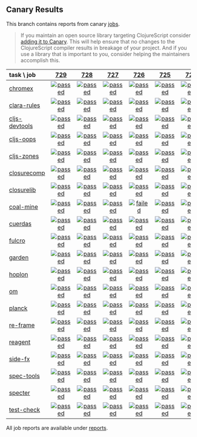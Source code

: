 ## Canary Results

This branch contains reports from canary [jobs](https://github.com/cljs-oss/canary/tree/jobs).

> If you maintain an open source library targeting ClojureScript consider [adding it to Canary](https://github.com/cljs-oss/canary/tree/master#how-to-participate). This will help ensure that no changes to the ClojureScript compiler results in breakage of your project. And if you use a library that is important to you, consider helping the maintainers accomplish this.

[//]: # (begin_overview_table)

| task \ job | <a href="reports/2018/12/15/job-000729-1.10.492-6ccb629" title="job #729 finished on 2018-12-15">729</a> | <a href="reports/2018/12/14/job-000728-1.10.488-d6f8896" title="job #728 finished on 2018-12-14">728</a> | <a href="reports/2018/12/14/job-000727-1.10.488-d6f8896" title="job #727 finished on 2018-12-14">727</a> | <a href="reports/2018/12/13/job-000726-1.10.488-d6f8896" title="job #726 finished on 2018-12-13">726</a> | <a href="reports/2018/12/13/job-000725-1.10.488-d6f8896" title="job #725 finished on 2018-12-13">725</a> | <a href="reports/2018/12/12/job-000724-1.10.488-d6f8896" title="job #724 finished on 2018-12-12">724</a> | <a href="reports/2018/12/12/job-000723-1.10.488-d6f8896" title="job #723 finished on 2018-12-12">723</a> | <a href="reports/2018/12/11/job-000722-1.10.487-848e10a" title="job #722 finished on 2018-12-11">722</a> | <a href="reports/2018/12/11/job-000721-1.10.487-848e10a" title="job #721 finished on 2018-12-11">721</a> | <a href="reports/2018/12/10/job-000720-1.10.487-848e10a" title="job #720 finished on 2018-12-10">720</a> |
| :--- | :---: | :---: | :---: | :---: | :---: | :---: | :---: | :---: | :---: | :---: |
| [chromex](https://github.com/binaryage/chromex) | <a href="reports/2018/12/15/job-000729-1.10.492-6ccb629#-chromex"><img title="passed" src="http://box.binaryage.com/s-passed.svg"><a> | <a href="reports/2018/12/14/job-000728-1.10.488-d6f8896#-chromex"><img title="passed" src="http://box.binaryage.com/s-passed.svg"><a> | <a href="reports/2018/12/14/job-000727-1.10.488-d6f8896#-chromex"><img title="passed" src="http://box.binaryage.com/s-passed.svg"><a> | <a href="reports/2018/12/13/job-000726-1.10.488-d6f8896#-chromex"><img title="passed" src="http://box.binaryage.com/s-passed.svg"><a> | <a href="reports/2018/12/13/job-000725-1.10.488-d6f8896#-chromex"><img title="passed" src="http://box.binaryage.com/s-passed.svg"><a> | <a href="reports/2018/12/12/job-000724-1.10.488-d6f8896#-chromex"><img title="passed" src="http://box.binaryage.com/s-passed.svg"><a> | <a href="reports/2018/12/12/job-000723-1.10.488-d6f8896#-chromex"><img title="passed" src="http://box.binaryage.com/s-passed.svg"><a> | <a href="reports/2018/12/11/job-000722-1.10.487-848e10a#-chromex"><img title="passed" src="http://box.binaryage.com/s-passed.svg"><a> | <a href="reports/2018/12/11/job-000721-1.10.487-848e10a#-chromex"><img title="passed" src="http://box.binaryage.com/s-passed.svg"><a> | <a href="reports/2018/12/10/job-000720-1.10.487-848e10a#-chromex"><img title="passed" src="http://box.binaryage.com/s-passed.svg"><a> |
| [clara-rules](https://github.com/cerner/clara-rules) | <a href="reports/2018/12/15/job-000729-1.10.492-6ccb629#-clara-rules"><img title="passed" src="http://box.binaryage.com/s-passed.svg"><a> | <a href="reports/2018/12/14/job-000728-1.10.488-d6f8896#-clara-rules"><img title="passed" src="http://box.binaryage.com/s-passed.svg"><a> | <a href="reports/2018/12/14/job-000727-1.10.488-d6f8896#-clara-rules"><img title="passed" src="http://box.binaryage.com/s-passed.svg"><a> | <a href="reports/2018/12/13/job-000726-1.10.488-d6f8896#-clara-rules"><img title="passed" src="http://box.binaryage.com/s-passed.svg"><a> | <a href="reports/2018/12/13/job-000725-1.10.488-d6f8896#-clara-rules"><img title="passed" src="http://box.binaryage.com/s-passed.svg"><a> | <a href="reports/2018/12/12/job-000724-1.10.488-d6f8896#-clara-rules"><img title="passed" src="http://box.binaryage.com/s-passed.svg"><a> | <a href="reports/2018/12/12/job-000723-1.10.488-d6f8896#-clara-rules"><img title="passed" src="http://box.binaryage.com/s-passed.svg"><a> | <a href="reports/2018/12/11/job-000722-1.10.487-848e10a#-clara-rules"><img title="passed" src="http://box.binaryage.com/s-passed.svg"><a> | <a href="reports/2018/12/11/job-000721-1.10.487-848e10a#-clara-rules"><img title="passed" src="http://box.binaryage.com/s-passed.svg"><a> | <a href="reports/2018/12/10/job-000720-1.10.487-848e10a#-clara-rules"><img title="passed" src="http://box.binaryage.com/s-passed.svg"><a> |
| [cljs-devtools](https://github.com/binaryage/cljs-devtools) | <a href="reports/2018/12/15/job-000729-1.10.492-6ccb629#-cljs-devtools"><img title="passed" src="http://box.binaryage.com/s-passed.svg"><a> | <a href="reports/2018/12/14/job-000728-1.10.488-d6f8896#-cljs-devtools"><img title="passed" src="http://box.binaryage.com/s-passed.svg"><a> | <a href="reports/2018/12/14/job-000727-1.10.488-d6f8896#-cljs-devtools"><img title="passed" src="http://box.binaryage.com/s-passed.svg"><a> | <a href="reports/2018/12/13/job-000726-1.10.488-d6f8896#-cljs-devtools"><img title="passed" src="http://box.binaryage.com/s-passed.svg"><a> | <a href="reports/2018/12/13/job-000725-1.10.488-d6f8896#-cljs-devtools"><img title="passed" src="http://box.binaryage.com/s-passed.svg"><a> | <a href="reports/2018/12/12/job-000724-1.10.488-d6f8896#-cljs-devtools"><img title="passed" src="http://box.binaryage.com/s-passed.svg"><a> | <a href="reports/2018/12/12/job-000723-1.10.488-d6f8896#-cljs-devtools"><img title="passed" src="http://box.binaryage.com/s-passed.svg"><a> | <a href="reports/2018/12/11/job-000722-1.10.487-848e10a#-cljs-devtools"><img title="passed" src="http://box.binaryage.com/s-passed.svg"><a> | <a href="reports/2018/12/11/job-000721-1.10.487-848e10a#-cljs-devtools"><img title="passed" src="http://box.binaryage.com/s-passed.svg"><a> | <a href="reports/2018/12/10/job-000720-1.10.487-848e10a#-cljs-devtools"><img title="passed" src="http://box.binaryage.com/s-passed.svg"><a> |
| [cljs-oops](https://github.com/binaryage/cljs-oops) | <a href="reports/2018/12/15/job-000729-1.10.492-6ccb629#-cljs-oops"><img title="passed" src="http://box.binaryage.com/s-passed.svg"><a> | <a href="reports/2018/12/14/job-000728-1.10.488-d6f8896#-cljs-oops"><img title="passed" src="http://box.binaryage.com/s-passed.svg"><a> | <a href="reports/2018/12/14/job-000727-1.10.488-d6f8896#-cljs-oops"><img title="passed" src="http://box.binaryage.com/s-passed.svg"><a> | <a href="reports/2018/12/13/job-000726-1.10.488-d6f8896#-cljs-oops"><img title="passed" src="http://box.binaryage.com/s-passed.svg"><a> | <a href="reports/2018/12/13/job-000725-1.10.488-d6f8896#-cljs-oops"><img title="passed" src="http://box.binaryage.com/s-passed.svg"><a> | <a href="reports/2018/12/12/job-000724-1.10.488-d6f8896#-cljs-oops"><img title="passed" src="http://box.binaryage.com/s-passed.svg"><a> | <a href="reports/2018/12/12/job-000723-1.10.488-d6f8896#-cljs-oops"><img title="passed" src="http://box.binaryage.com/s-passed.svg"><a> | <a href="reports/2018/12/11/job-000722-1.10.487-848e10a#-cljs-oops"><img title="passed" src="http://box.binaryage.com/s-passed.svg"><a> | <a href="reports/2018/12/11/job-000721-1.10.487-848e10a#-cljs-oops"><img title="passed" src="http://box.binaryage.com/s-passed.svg"><a> | <a href="reports/2018/12/10/job-000720-1.10.487-848e10a#-cljs-oops"><img title="passed" src="http://box.binaryage.com/s-passed.svg"><a> |
| [cljs-zones](https://github.com/binaryage/cljs-zones) | <a href="reports/2018/12/15/job-000729-1.10.492-6ccb629#-cljs-zones"><img title="passed" src="http://box.binaryage.com/s-passed.svg"><a> | <a href="reports/2018/12/14/job-000728-1.10.488-d6f8896#-cljs-zones"><img title="passed" src="http://box.binaryage.com/s-passed.svg"><a> | <a href="reports/2018/12/14/job-000727-1.10.488-d6f8896#-cljs-zones"><img title="passed" src="http://box.binaryage.com/s-passed.svg"><a> | <a href="reports/2018/12/13/job-000726-1.10.488-d6f8896#-cljs-zones"><img title="passed" src="http://box.binaryage.com/s-passed.svg"><a> | <a href="reports/2018/12/13/job-000725-1.10.488-d6f8896#-cljs-zones"><img title="passed" src="http://box.binaryage.com/s-passed.svg"><a> | <a href="reports/2018/12/12/job-000724-1.10.488-d6f8896#-cljs-zones"><img title="passed" src="http://box.binaryage.com/s-passed.svg"><a> | <a href="reports/2018/12/12/job-000723-1.10.488-d6f8896#-cljs-zones"><img title="passed" src="http://box.binaryage.com/s-passed.svg"><a> | <a href="reports/2018/12/11/job-000722-1.10.487-848e10a#-cljs-zones"><img title="passed" src="http://box.binaryage.com/s-passed.svg"><a> | <a href="reports/2018/12/11/job-000721-1.10.487-848e10a#-cljs-zones"><img title="passed" src="http://box.binaryage.com/s-passed.svg"><a> | <a href="reports/2018/12/10/job-000720-1.10.487-848e10a#-cljs-zones"><img title="passed" src="http://box.binaryage.com/s-passed.svg"><a> |
| [closurecomp](https://github.com/mfikes/closurecomp) | <a href="reports/2018/12/15/job-000729-1.10.492-6ccb629#-closurecomp"><img title="passed" src="http://box.binaryage.com/s-passed.svg"><a> | <a href="reports/2018/12/14/job-000728-1.10.488-d6f8896#-closurecomp"><img title="passed" src="http://box.binaryage.com/s-passed.svg"><a> | <a href="reports/2018/12/14/job-000727-1.10.488-d6f8896#-closurecomp"><img title="passed" src="http://box.binaryage.com/s-passed.svg"><a> | <a href="reports/2018/12/13/job-000726-1.10.488-d6f8896#-closurecomp"><img title="passed" src="http://box.binaryage.com/s-passed.svg"><a> | <a href="reports/2018/12/13/job-000725-1.10.488-d6f8896#-closurecomp"><img title="passed" src="http://box.binaryage.com/s-passed.svg"><a> | <a href="reports/2018/12/12/job-000724-1.10.488-d6f8896#-closurecomp"><img title="passed" src="http://box.binaryage.com/s-passed.svg"><a> | <a href="reports/2018/12/12/job-000723-1.10.488-d6f8896#-closurecomp"><img title="passed" src="http://box.binaryage.com/s-passed.svg"><a> | <a href="reports/2018/12/11/job-000722-1.10.487-848e10a#-closurecomp"><img title="passed" src="http://box.binaryage.com/s-passed.svg"><a> | <a href="reports/2018/12/11/job-000721-1.10.487-848e10a#-closurecomp"><img title="passed" src="http://box.binaryage.com/s-passed.svg"><a> | <a href="reports/2018/12/10/job-000720-1.10.487-848e10a#-closurecomp"><img title="passed" src="http://box.binaryage.com/s-passed.svg"><a> |
| [closurelib](https://github.com/mfikes/closurelib) | <a href="reports/2018/12/15/job-000729-1.10.492-6ccb629#-closurelib"><img title="passed" src="http://box.binaryage.com/s-passed.svg"><a> | <a href="reports/2018/12/14/job-000728-1.10.488-d6f8896#-closurelib"><img title="passed" src="http://box.binaryage.com/s-passed.svg"><a> | <a href="reports/2018/12/14/job-000727-1.10.488-d6f8896#-closurelib"><img title="passed" src="http://box.binaryage.com/s-passed.svg"><a> | <a href="reports/2018/12/13/job-000726-1.10.488-d6f8896#-closurelib"><img title="passed" src="http://box.binaryage.com/s-passed.svg"><a> | <a href="reports/2018/12/13/job-000725-1.10.488-d6f8896#-closurelib"><img title="passed" src="http://box.binaryage.com/s-passed.svg"><a> | <a href="reports/2018/12/12/job-000724-1.10.488-d6f8896#-closurelib"><img title="passed" src="http://box.binaryage.com/s-passed.svg"><a> | <a href="reports/2018/12/12/job-000723-1.10.488-d6f8896#-closurelib"><img title="passed" src="http://box.binaryage.com/s-passed.svg"><a> | <a href="reports/2018/12/11/job-000722-1.10.487-848e10a#-closurelib"><img title="passed" src="http://box.binaryage.com/s-passed.svg"><a> | <a href="reports/2018/12/11/job-000721-1.10.487-848e10a#-closurelib"><img title="failed" src="http://box.binaryage.com/s-failed.svg"><a> | <a href="reports/2018/12/10/job-000720-1.10.487-848e10a#-closurelib"><img title="passed" src="http://box.binaryage.com/s-passed.svg"><a> |
| [coal-mine](https://github.com/mfikes/coal-mine) | <a href="reports/2018/12/15/job-000729-1.10.492-6ccb629#-coal-mine"><img title="passed" src="http://box.binaryage.com/s-passed.svg"><a> | <a href="reports/2018/12/14/job-000728-1.10.488-d6f8896#-coal-mine"><img title="passed" src="http://box.binaryage.com/s-passed.svg"><a> | <a href="reports/2018/12/14/job-000727-1.10.488-d6f8896#-coal-mine"><img title="passed" src="http://box.binaryage.com/s-passed.svg"><a> | <a href="reports/2018/12/13/job-000726-1.10.488-d6f8896#-coal-mine"><img title="failed" src="http://box.binaryage.com/s-failed.svg"><a> | <a href="reports/2018/12/13/job-000725-1.10.488-d6f8896#-coal-mine"><img title="passed" src="http://box.binaryage.com/s-passed.svg"><a> | <a href="reports/2018/12/12/job-000724-1.10.488-d6f8896#-coal-mine"><img title="passed" src="http://box.binaryage.com/s-passed.svg"><a> | <a href="reports/2018/12/12/job-000723-1.10.488-d6f8896#-coal-mine"><img title="passed" src="http://box.binaryage.com/s-passed.svg"><a> | <a href="reports/2018/12/11/job-000722-1.10.487-848e10a#-coal-mine"><img title="passed" src="http://box.binaryage.com/s-passed.svg"><a> | <a href="reports/2018/12/11/job-000721-1.10.487-848e10a#-coal-mine"><img title="passed" src="http://box.binaryage.com/s-passed.svg"><a> | <a href="reports/2018/12/10/job-000720-1.10.487-848e10a#-coal-mine"><img title="passed" src="http://box.binaryage.com/s-passed.svg"><a> |
| [cuerdas](https://github.com/funcool/cuerdas) | <a href="reports/2018/12/15/job-000729-1.10.492-6ccb629#-cuerdas"><img title="passed" src="http://box.binaryage.com/s-passed.svg"><a> | <a href="reports/2018/12/14/job-000728-1.10.488-d6f8896#-cuerdas"><img title="passed" src="http://box.binaryage.com/s-passed.svg"><a> | <a href="reports/2018/12/14/job-000727-1.10.488-d6f8896#-cuerdas"><img title="passed" src="http://box.binaryage.com/s-passed.svg"><a> | <a href="reports/2018/12/13/job-000726-1.10.488-d6f8896#-cuerdas"><img title="passed" src="http://box.binaryage.com/s-passed.svg"><a> | <a href="reports/2018/12/13/job-000725-1.10.488-d6f8896#-cuerdas"><img title="passed" src="http://box.binaryage.com/s-passed.svg"><a> | <a href="reports/2018/12/12/job-000724-1.10.488-d6f8896#-cuerdas"><img title="passed" src="http://box.binaryage.com/s-passed.svg"><a> | <a href="reports/2018/12/12/job-000723-1.10.488-d6f8896#-cuerdas"><img title="passed" src="http://box.binaryage.com/s-passed.svg"><a> | <a href="reports/2018/12/11/job-000722-1.10.487-848e10a#-cuerdas"><img title="passed" src="http://box.binaryage.com/s-passed.svg"><a> | <a href="reports/2018/12/11/job-000721-1.10.487-848e10a#-cuerdas"><img title="passed" src="http://box.binaryage.com/s-passed.svg"><a> | <a href="reports/2018/12/10/job-000720-1.10.487-848e10a#-cuerdas"><img title="passed" src="http://box.binaryage.com/s-passed.svg"><a> |
| [fulcro](https://github.com/fulcrologic/fulcro) | <a href="reports/2018/12/15/job-000729-1.10.492-6ccb629#-fulcro"><img title="passed" src="http://box.binaryage.com/s-passed.svg"><a> | <a href="reports/2018/12/14/job-000728-1.10.488-d6f8896#-fulcro"><img title="passed" src="http://box.binaryage.com/s-passed.svg"><a> | <a href="reports/2018/12/14/job-000727-1.10.488-d6f8896#-fulcro"><img title="passed" src="http://box.binaryage.com/s-passed.svg"><a> | <a href="reports/2018/12/13/job-000726-1.10.488-d6f8896#-fulcro"><img title="passed" src="http://box.binaryage.com/s-passed.svg"><a> | <a href="reports/2018/12/13/job-000725-1.10.488-d6f8896#-fulcro"><img title="passed" src="http://box.binaryage.com/s-passed.svg"><a> | <a href="reports/2018/12/12/job-000724-1.10.488-d6f8896#-fulcro"><img title="passed" src="http://box.binaryage.com/s-passed.svg"><a> | <a href="reports/2018/12/12/job-000723-1.10.488-d6f8896#-fulcro"><img title="passed" src="http://box.binaryage.com/s-passed.svg"><a> | <a href="reports/2018/12/11/job-000722-1.10.487-848e10a#-fulcro"><img title="passed" src="http://box.binaryage.com/s-passed.svg"><a> | <a href="reports/2018/12/11/job-000721-1.10.487-848e10a#-fulcro"><img title="passed" src="http://box.binaryage.com/s-passed.svg"><a> | <a href="reports/2018/12/10/job-000720-1.10.487-848e10a#-fulcro"><img title="passed" src="http://box.binaryage.com/s-passed.svg"><a> |
| [garden](https://github.com/noprompt/garden) | <a href="reports/2018/12/15/job-000729-1.10.492-6ccb629#-garden"><img title="passed" src="http://box.binaryage.com/s-passed.svg"><a> | <a href="reports/2018/12/14/job-000728-1.10.488-d6f8896#-garden"><img title="passed" src="http://box.binaryage.com/s-passed.svg"><a> | <a href="reports/2018/12/14/job-000727-1.10.488-d6f8896#-garden"><img title="passed" src="http://box.binaryage.com/s-passed.svg"><a> | <a href="reports/2018/12/13/job-000726-1.10.488-d6f8896#-garden"><img title="passed" src="http://box.binaryage.com/s-passed.svg"><a> | <a href="reports/2018/12/13/job-000725-1.10.488-d6f8896#-garden"><img title="passed" src="http://box.binaryage.com/s-passed.svg"><a> | <a href="reports/2018/12/12/job-000724-1.10.488-d6f8896#-garden"><img title="passed" src="http://box.binaryage.com/s-passed.svg"><a> | <a href="reports/2018/12/12/job-000723-1.10.488-d6f8896#-garden"><img title="passed" src="http://box.binaryage.com/s-passed.svg"><a> | <a href="reports/2018/12/11/job-000722-1.10.487-848e10a#-garden"><img title="passed" src="http://box.binaryage.com/s-passed.svg"><a> | <a href="reports/2018/12/11/job-000721-1.10.487-848e10a#-garden"><img title="passed" src="http://box.binaryage.com/s-passed.svg"><a> | <a href="reports/2018/12/10/job-000720-1.10.487-848e10a#-garden"><img title="passed" src="http://box.binaryage.com/s-passed.svg"><a> |
| [hoplon](https://github.com/hoplon/hoplon) | <a href="reports/2018/12/15/job-000729-1.10.492-6ccb629#-hoplon"><img title="passed" src="http://box.binaryage.com/s-passed.svg"><a> | <a href="reports/2018/12/14/job-000728-1.10.488-d6f8896#-hoplon"><img title="passed" src="http://box.binaryage.com/s-passed.svg"><a> | <a href="reports/2018/12/14/job-000727-1.10.488-d6f8896#-hoplon"><img title="passed" src="http://box.binaryage.com/s-passed.svg"><a> | <a href="reports/2018/12/13/job-000726-1.10.488-d6f8896#-hoplon"><img title="passed" src="http://box.binaryage.com/s-passed.svg"><a> | <a href="reports/2018/12/13/job-000725-1.10.488-d6f8896#-hoplon"><img title="passed" src="http://box.binaryage.com/s-passed.svg"><a> | <a href="reports/2018/12/12/job-000724-1.10.488-d6f8896#-hoplon"><img title="passed" src="http://box.binaryage.com/s-passed.svg"><a> | <a href="reports/2018/12/12/job-000723-1.10.488-d6f8896#-hoplon"><img title="passed" src="http://box.binaryage.com/s-passed.svg"><a> | <a href="reports/2018/12/11/job-000722-1.10.487-848e10a#-hoplon"><img title="passed" src="http://box.binaryage.com/s-passed.svg"><a> | <a href="reports/2018/12/11/job-000721-1.10.487-848e10a#-hoplon"><img title="passed" src="http://box.binaryage.com/s-passed.svg"><a> | <a href="reports/2018/12/10/job-000720-1.10.487-848e10a#-hoplon"><img title="passed" src="http://box.binaryage.com/s-passed.svg"><a> |
| [om](https://github.com/omcljs/om) | <a href="reports/2018/12/15/job-000729-1.10.492-6ccb629#-om"><img title="passed" src="http://box.binaryage.com/s-passed.svg"><a> | <a href="reports/2018/12/14/job-000728-1.10.488-d6f8896#-om"><img title="passed" src="http://box.binaryage.com/s-passed.svg"><a> | <a href="reports/2018/12/14/job-000727-1.10.488-d6f8896#-om"><img title="passed" src="http://box.binaryage.com/s-passed.svg"><a> | <a href="reports/2018/12/13/job-000726-1.10.488-d6f8896#-om"><img title="passed" src="http://box.binaryage.com/s-passed.svg"><a> | <a href="reports/2018/12/13/job-000725-1.10.488-d6f8896#-om"><img title="passed" src="http://box.binaryage.com/s-passed.svg"><a> | <a href="reports/2018/12/12/job-000724-1.10.488-d6f8896#-om"><img title="passed" src="http://box.binaryage.com/s-passed.svg"><a> | <a href="reports/2018/12/12/job-000723-1.10.488-d6f8896#-om"><img title="passed" src="http://box.binaryage.com/s-passed.svg"><a> | <a href="reports/2018/12/11/job-000722-1.10.487-848e10a#-om"><img title="passed" src="http://box.binaryage.com/s-passed.svg"><a> | <a href="reports/2018/12/11/job-000721-1.10.487-848e10a#-om"><img title="passed" src="http://box.binaryage.com/s-passed.svg"><a> | <a href="reports/2018/12/10/job-000720-1.10.487-848e10a#-om"><img title="passed" src="http://box.binaryage.com/s-passed.svg"><a> |
| [planck](https://github.com/planck-repl/planck) | <a href="reports/2018/12/15/job-000729-1.10.492-6ccb629#-planck"><img title="passed" src="http://box.binaryage.com/s-passed.svg"><a> | <a href="reports/2018/12/14/job-000728-1.10.488-d6f8896#-planck"><img title="passed" src="http://box.binaryage.com/s-passed.svg"><a> | <a href="reports/2018/12/14/job-000727-1.10.488-d6f8896#-planck"><img title="passed" src="http://box.binaryage.com/s-passed.svg"><a> | <a href="reports/2018/12/13/job-000726-1.10.488-d6f8896#-planck"><img title="passed" src="http://box.binaryage.com/s-passed.svg"><a> | <a href="reports/2018/12/13/job-000725-1.10.488-d6f8896#-planck"><img title="passed" src="http://box.binaryage.com/s-passed.svg"><a> | <a href="reports/2018/12/12/job-000724-1.10.488-d6f8896#-planck"><img title="passed" src="http://box.binaryage.com/s-passed.svg"><a> | <a href="reports/2018/12/12/job-000723-1.10.488-d6f8896#-planck"><img title="passed" src="http://box.binaryage.com/s-passed.svg"><a> | <a href="reports/2018/12/11/job-000722-1.10.487-848e10a#-planck"><img title="passed" src="http://box.binaryage.com/s-passed.svg"><a> | <a href="reports/2018/12/11/job-000721-1.10.487-848e10a#-planck"><img title="passed" src="http://box.binaryage.com/s-passed.svg"><a> | <a href="reports/2018/12/10/job-000720-1.10.487-848e10a#-planck"><img title="passed" src="http://box.binaryage.com/s-passed.svg"><a> |
| [re-frame](https://github.com/Day8/re-frame) | <a href="reports/2018/12/15/job-000729-1.10.492-6ccb629#-re-frame"><img title="passed" src="http://box.binaryage.com/s-passed.svg"><a> | <a href="reports/2018/12/14/job-000728-1.10.488-d6f8896#-re-frame"><img title="passed" src="http://box.binaryage.com/s-passed.svg"><a> | <a href="reports/2018/12/14/job-000727-1.10.488-d6f8896#-re-frame"><img title="passed" src="http://box.binaryage.com/s-passed.svg"><a> | <a href="reports/2018/12/13/job-000726-1.10.488-d6f8896#-re-frame"><img title="passed" src="http://box.binaryage.com/s-passed.svg"><a> | <a href="reports/2018/12/13/job-000725-1.10.488-d6f8896#-re-frame"><img title="passed" src="http://box.binaryage.com/s-passed.svg"><a> | <a href="reports/2018/12/12/job-000724-1.10.488-d6f8896#-re-frame"><img title="passed" src="http://box.binaryage.com/s-passed.svg"><a> | <a href="reports/2018/12/12/job-000723-1.10.488-d6f8896#-re-frame"><img title="passed" src="http://box.binaryage.com/s-passed.svg"><a> | <a href="reports/2018/12/11/job-000722-1.10.487-848e10a#-re-frame"><img title="passed" src="http://box.binaryage.com/s-passed.svg"><a> | <a href="reports/2018/12/11/job-000721-1.10.487-848e10a#-re-frame"><img title="passed" src="http://box.binaryage.com/s-passed.svg"><a> | <a href="reports/2018/12/10/job-000720-1.10.487-848e10a#-re-frame"><img title="passed" src="http://box.binaryage.com/s-passed.svg"><a> |
| [reagent](https://github.com/reagent-project/reagent) | <a href="reports/2018/12/15/job-000729-1.10.492-6ccb629#-reagent"><img title="passed" src="http://box.binaryage.com/s-passed.svg"><a> | <a href="reports/2018/12/14/job-000728-1.10.488-d6f8896#-reagent"><img title="passed" src="http://box.binaryage.com/s-passed.svg"><a> | <a href="reports/2018/12/14/job-000727-1.10.488-d6f8896#-reagent"><img title="passed" src="http://box.binaryage.com/s-passed.svg"><a> | <a href="reports/2018/12/13/job-000726-1.10.488-d6f8896#-reagent"><img title="passed" src="http://box.binaryage.com/s-passed.svg"><a> | <a href="reports/2018/12/13/job-000725-1.10.488-d6f8896#-reagent"><img title="passed" src="http://box.binaryage.com/s-passed.svg"><a> | <a href="reports/2018/12/12/job-000724-1.10.488-d6f8896#-reagent"><img title="passed" src="http://box.binaryage.com/s-passed.svg"><a> | <a href="reports/2018/12/12/job-000723-1.10.488-d6f8896#-reagent"><img title="passed" src="http://box.binaryage.com/s-passed.svg"><a> | <a href="reports/2018/12/11/job-000722-1.10.487-848e10a#-reagent"><img title="passed" src="http://box.binaryage.com/s-passed.svg"><a> | <a href="reports/2018/12/11/job-000721-1.10.487-848e10a#-reagent"><img title="passed" src="http://box.binaryage.com/s-passed.svg"><a> | <a href="reports/2018/12/10/job-000720-1.10.487-848e10a#-reagent"><img title="passed" src="http://box.binaryage.com/s-passed.svg"><a> |
| [side-fx](https://github.com/cljsrn/side-fx) | <a href="reports/2018/12/15/job-000729-1.10.492-6ccb629#-side-fx"><img title="passed" src="http://box.binaryage.com/s-passed.svg"><a> | <a href="reports/2018/12/14/job-000728-1.10.488-d6f8896#-side-fx"><img title="passed" src="http://box.binaryage.com/s-passed.svg"><a> | <a href="reports/2018/12/14/job-000727-1.10.488-d6f8896#-side-fx"><img title="passed" src="http://box.binaryage.com/s-passed.svg"><a> | <a href="reports/2018/12/13/job-000726-1.10.488-d6f8896#-side-fx"><img title="passed" src="http://box.binaryage.com/s-passed.svg"><a> | <a href="reports/2018/12/13/job-000725-1.10.488-d6f8896#-side-fx"><img title="passed" src="http://box.binaryage.com/s-passed.svg"><a> | <a href="reports/2018/12/12/job-000724-1.10.488-d6f8896#-side-fx"><img title="passed" src="http://box.binaryage.com/s-passed.svg"><a> | <a href="reports/2018/12/12/job-000723-1.10.488-d6f8896#-side-fx"><img title="passed" src="http://box.binaryage.com/s-passed.svg"><a> | <a href="reports/2018/12/11/job-000722-1.10.487-848e10a#-side-fx"><img title="passed" src="http://box.binaryage.com/s-passed.svg"><a> | <a href="reports/2018/12/11/job-000721-1.10.487-848e10a#-side-fx"><img title="passed" src="http://box.binaryage.com/s-passed.svg"><a> | <a href="reports/2018/12/10/job-000720-1.10.487-848e10a#-side-fx"><img title="passed" src="http://box.binaryage.com/s-passed.svg"><a> |
| [spec-tools](https://github.com/metosin/spec-tools) | <a href="reports/2018/12/15/job-000729-1.10.492-6ccb629#-spec-tools"><img title="passed" src="http://box.binaryage.com/s-passed.svg"><a> | <a href="reports/2018/12/14/job-000728-1.10.488-d6f8896#-spec-tools"><img title="passed" src="http://box.binaryage.com/s-passed.svg"><a> | <a href="reports/2018/12/14/job-000727-1.10.488-d6f8896#-spec-tools"><img title="passed" src="http://box.binaryage.com/s-passed.svg"><a> | <a href="reports/2018/12/13/job-000726-1.10.488-d6f8896#-spec-tools"><img title="passed" src="http://box.binaryage.com/s-passed.svg"><a> | <a href="reports/2018/12/13/job-000725-1.10.488-d6f8896#-spec-tools"><img title="passed" src="http://box.binaryage.com/s-passed.svg"><a> | <a href="reports/2018/12/12/job-000724-1.10.488-d6f8896#-spec-tools"><img title="passed" src="http://box.binaryage.com/s-passed.svg"><a> | <a href="reports/2018/12/12/job-000723-1.10.488-d6f8896#-spec-tools"><img title="passed" src="http://box.binaryage.com/s-passed.svg"><a> | <a href="reports/2018/12/11/job-000722-1.10.487-848e10a#-spec-tools"><img title="passed" src="http://box.binaryage.com/s-passed.svg"><a> | <a href="reports/2018/12/11/job-000721-1.10.487-848e10a#-spec-tools"><img title="passed" src="http://box.binaryage.com/s-passed.svg"><a> | <a href="reports/2018/12/10/job-000720-1.10.487-848e10a#-spec-tools"><img title="passed" src="http://box.binaryage.com/s-passed.svg"><a> |
| [specter](https://github.com/nathanmarz/specter) | <a href="reports/2018/12/15/job-000729-1.10.492-6ccb629#-specter"><img title="passed" src="http://box.binaryage.com/s-passed.svg"><a> | <a href="reports/2018/12/14/job-000728-1.10.488-d6f8896#-specter"><img title="passed" src="http://box.binaryage.com/s-passed.svg"><a> | <a href="reports/2018/12/14/job-000727-1.10.488-d6f8896#-specter"><img title="passed" src="http://box.binaryage.com/s-passed.svg"><a> | <a href="reports/2018/12/13/job-000726-1.10.488-d6f8896#-specter"><img title="passed" src="http://box.binaryage.com/s-passed.svg"><a> | <a href="reports/2018/12/13/job-000725-1.10.488-d6f8896#-specter"><img title="passed" src="http://box.binaryage.com/s-passed.svg"><a> | <a href="reports/2018/12/12/job-000724-1.10.488-d6f8896#-specter"><img title="passed" src="http://box.binaryage.com/s-passed.svg"><a> | <a href="reports/2018/12/12/job-000723-1.10.488-d6f8896#-specter"><img title="passed" src="http://box.binaryage.com/s-passed.svg"><a> | <a href="reports/2018/12/11/job-000722-1.10.487-848e10a#-specter"><img title="passed" src="http://box.binaryage.com/s-passed.svg"><a> | <a href="reports/2018/12/11/job-000721-1.10.487-848e10a#-specter"><img title="passed" src="http://box.binaryage.com/s-passed.svg"><a> | <a href="reports/2018/12/10/job-000720-1.10.487-848e10a#-specter"><img title="passed" src="http://box.binaryage.com/s-passed.svg"><a> |
| [test-check](https://github.com/clojure/test.check) | <a href="reports/2018/12/15/job-000729-1.10.492-6ccb629#-test-check"><img title="passed" src="http://box.binaryage.com/s-passed.svg"><a> | <a href="reports/2018/12/14/job-000728-1.10.488-d6f8896#-test-check"><img title="passed" src="http://box.binaryage.com/s-passed.svg"><a> | <a href="reports/2018/12/14/job-000727-1.10.488-d6f8896#-test-check"><img title="passed" src="http://box.binaryage.com/s-passed.svg"><a> | <a href="reports/2018/12/13/job-000726-1.10.488-d6f8896#-test-check"><img title="passed" src="http://box.binaryage.com/s-passed.svg"><a> | <a href="reports/2018/12/13/job-000725-1.10.488-d6f8896#-test-check"><img title="passed" src="http://box.binaryage.com/s-passed.svg"><a> | <a href="reports/2018/12/12/job-000724-1.10.488-d6f8896#-test-check"><img title="passed" src="http://box.binaryage.com/s-passed.svg"><a> | <a href="reports/2018/12/12/job-000723-1.10.488-d6f8896#-test-check"><img title="passed" src="http://box.binaryage.com/s-passed.svg"><a> | <a href="reports/2018/12/11/job-000722-1.10.487-848e10a#-test-check"><img title="passed" src="http://box.binaryage.com/s-passed.svg"><a> | <a href="reports/2018/12/11/job-000721-1.10.487-848e10a#-test-check"><img title="passed" src="http://box.binaryage.com/s-passed.svg"><a> | <a href="reports/2018/12/10/job-000720-1.10.487-848e10a#-test-check"><img title="passed" src="http://box.binaryage.com/s-passed.svg"><a> |

[//]: # (end_overview_table)

All job reports are available under [reports](reports).
